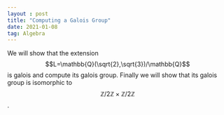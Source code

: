 ```yaml
---
layout : post
title: "Computing a Galois Group"
date: 2021-01-08
tag: Algebra
---
```

We will show that the extension $$L=\mathbb{Q}(\sqrt{2},\sqrt{3})/\mathbb{Q}$$ is galois and compute its galois group. Finally we will show that
its galois group is isomorphic to $$\mathbb{Z}/2\mathbb{Z}\times \mathbb{Z}/2\mathbb{Z}$$.
